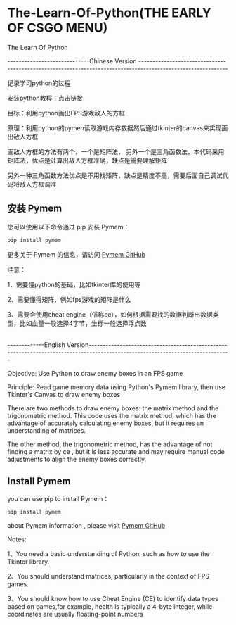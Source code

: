 # The-Learn-Of-Python(THE EARLY OF CSGO MENU)
The Learn Of Python   

-----------------------------Chinese Version -------------------------------------------------------------------------------------------------------------


记录学习python的过程  

安装python教程：[点击链接](https://github.com/Seansean1257/-python-)

目标：利用python画出FPS游戏敌人的方框  

原理：利用python的pymen读取游戏内存数据然后通过tkinter的canvas来实现画出敌人方框

画敌人方框的方法有两个，一个是矩阵法， 另外一个是三角函数法，本代码采用矩阵法，优点是计算出敌人方框准确，缺点是需要理解矩阵

另外一种三角函数方法优点是不用找矩阵，缺点是精度不高，需要后面自己调试代码将敌人方框调准

## 安装 Pymem

您可以使用以下命令通过 pip 安装 Pymem：

```bash
pip install pymem
```
更多关于 Pymem 的信息，请访问 [Pymem GitHub](https://github.com/srounet/Pymem)


注意：

1、需要懂python的基础，比如tkinter库的使用等


2、需要懂得矩阵，例如fps游戏的矩阵是什么


3、需要会使用cheat engine（俗称ce），如何根据需要找的数据判断出数据类型，比如血量一般选择4字节，坐标一般选择浮点数  <br><br>


-------------English Version--------------------------------------------------------------------------------------------------------------------------------


Objective: Use Python to draw enemy boxes in an FPS game

Principle: Read game memory data using Python's Pymem library, then use Tkinter's Canvas to draw enemy boxes

There are two methods to draw enemy boxes: the matrix method and the trigonometric method.
This code uses the matrix method, which has the advantage of accurately calculating enemy boxes, but it requires an understanding of matrices.

The other method, the trigonometric method, has the advantage of not finding a matrix by ce , but it is less accurate and may require manual code adjustments to align the enemy boxes correctly.
## Install  Pymem

you can use  pip to install Pymem：

```bash
pip install pymem
```
about Pymem information , please visit [Pymem GitHub](https://github.com/srounet/Pymem)



Notes:

1、You need a basic understanding of Python, such as how to use the Tkinter library.

2、You should understand matrices, particularly in the context of FPS games.

3、You should know how to use Cheat Engine (CE) to identify data types based on games,for example, health is typically a 4-byte integer, while coordinates are usually floating-point numbers
